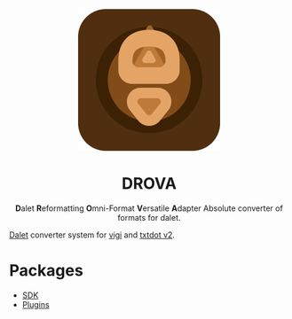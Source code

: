 <div align="center">

<img alt="drova logo" src="https://github.com/TempoWorks/.github/raw/main/imgs/Drova.png" width='256'>

# DROVA

**D**alet **R**eformatting **O**mni-Format **V**ersatile **A**dapter
Absolute converter of formats for dalet.

</div>

[Dalet](https://github.com/TempoWorks/dalet) converter system for [vigi](https://github.com/TempoWorks/vigi) and [txtdot v2](https://github.com/TempoWorks/txtdot/tree/v2).

# Packages

- [SDK](https://github.com/TempoWorks/drova/tree/main/drova_sdk)
- [Plugins](https://github.com/TempoWorks/drova/tree/main/drova_plugins)
